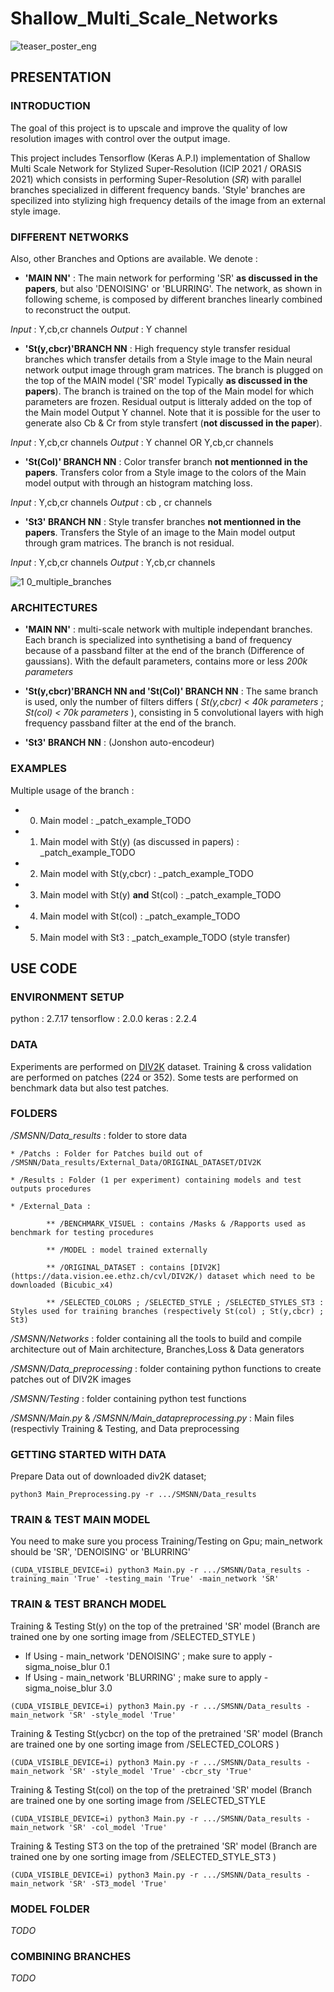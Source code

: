 
# Shallow_Multi_Scale_Networks
![teaser_poster_eng](https://user-images.githubusercontent.com/87061912/131678960-06801817-89f8-4dd1-8841-b534effb5ede.png)

## **PRESENTATION**

### **INTRODUCTION**

The goal of this project is to upscale and improve the quality of low resolution images with control over the output image.

This project includes Tensorflow (Keras A.P.I) implementation of Shallow Multi Scale Network for Stylized Super-Resolution (ICIP 2021 / ORASIS 2021) which consists in performing Super-Resolution (_SR_) with parallel branches specialized in different frequency bands. 'Style' branches are specilized into stylizing high frequency details of the image from an external style image.

### **DIFFERENT NETWORKS**
Also, other Branches and Options are available. We denote :
* **'MAIN NN'** : The main network for performing 'SR' **as discussed in the papers**, but also 'DENOISING' or 'BLURRING'. The network, as shown in following scheme, is composed by different branches linearly combined to reconstruct the output.
 
_Input_ : Y,cb,cr channels _Output_ : Y channel  

* **'St(y,cbcr)'BRANCH NN** : High frequency style transfer residual branches which transfer details from a Style image to the Main neural network output image through gram matrices. The branch is plugged on the top of the MAIN model ('SR' model Typically **as discussed in the papers**). The branch is trained on the top of the Main model for which parameters are frozen. Residual output is litteraly added on the top of the Main model Output Y channel. Note that it is possible for the user to generate also Cb & Cr from style transfert (**not discussed in the paper**).
 
_Input_ : Y,cb,cr channels   _Output_ : Y channel   OR  Y,cb,cr channels
 
* **'St(Col)' BRANCH NN** : Color transfer branch **not mentionned in the papers**. Transfers color from a Style image to the colors of the Main model output with through an histogram matching loss.

_Input_ : Y,cb,cr channels   _Output_ : cb , cr channels

* **'St3' BRANCH NN** : Style transfer branches **not mentionned in the papers**. Transfers the Style of an image to the Main model output through gram matrices. The branch is not residual.

_Input_ : Y,cb,cr channels   _Output_ :  Y,cb,cr channels

![1 0_multiple_branches](https://user-images.githubusercontent.com/87061912/131682395-2083a2a8-7f2f-4013-ae2b-ba05640d25bc.png)

### **ARCHITECTURES**

* **'MAIN NN'** : multi-scale network with multiple independant branches. Each branch is specialized into synthetising a band of frequency because of a passband filter at the end of the branch (Difference of gaussians). With the default parameters, contains more or less _200k parameters_

* **'St(y,cbcr)'BRANCH NN and 'St(Col)' BRANCH NN** : The same branch is used, only the number of filters differs ( _St(y,cbcr) < 40k parameters_ ; _St(col) < 70k parameters_ ), consisting in 5 convolutional layers with high frequency passband filter at the end of the branch.

* **'St3' BRANCH NN** : (Jonshon auto-encodeur)

### **EXAMPLES**

Multiple usage of the branch :

* 0. Main model : _patch_example_TODO

* 1. Main model with St(y) (as discussed in papers) : _patch_example_TODO

* 2. Main model with St(y,cbcr) : _patch_example_TODO

* 3. Main model with St(y) **and** St(col) : _patch_example_TODO

* 4. Main model with St(col) : _patch_example_TODO

* 5. Main model with St3 : _patch_example_TODO (style transfer)

## **USE CODE**

### **ENVIRONMENT SETUP**

python : 2.7.17
tensorflow : 2.0.0
keras : 2.2.4

### **DATA**

Experiments are performed on [DIV2K](https://data.vision.ee.ethz.ch/cvl/DIV2K/) dataset. Training & cross validation are performed on patches (224 or 352). Some tests are performed on benchmark data but also test patches.

### **FOLDERS**

_/SMSNN/Data_results_ : folder to store data 

	* /Patchs : Folder for Patches build out of /SMSNN/Data_results/External_Data/ORIGINAL_DATASET/DIV2K
        
	* /Results : Folder (1 per experiment) containing models and test outputs procedures
        
	* /External_Data :  
        
			** /BENCHMARK_VISUEL : contains /Masks & /Rapports used as benchmark for testing procedures
                        
			** /MODEL : model trained externally 
                        
			** /ORIGINAL_DATASET : contains [DIV2K](https://data.vision.ee.ethz.ch/cvl/DIV2K/) dataset which need to be downloaded (Bicubic_x4)
                        
			** /SELECTED_COLORS ; /SELECTED_STYLE ; /SELECTED_STYLES_ST3 : Styles used for training branches (respectively St(col) ; St(y,cbcr) ; St3)

_/SMSNN/Networks_ : folder containing all the tools to build and compile architecture out of Main architecture, Branches,Loss & Data generators

_/SMSNN/Data_preprocessing_ : folder containing python functions to create patches out of DIV2K images

_/SMSNN/Testing_ : folder containing python test functions

_/SMSNN/Main.py_ & _/SMSNN/Main_datapreprocessing.py_ : Main files (respectivly Training & Testing, and Data preprocessing


### **GETTING STARTED WITH DATA**

Prepare Data out of downloaded div2K dataset;

```console
python3 Main_Preprocessing.py -r .../SMSNN/Data_results
```

### **TRAIN & TEST MAIN MODEL**
You need to make sure you process Training/Testing on Gpu; main_network should be 'SR', 'DENOISING' or 'BLURRING'
```console
(CUDA_VISIBLE_DEVICE=i) python3 Main.py -r .../SMSNN/Data_results -training_main 'True' -testing_main 'True' -main_network 'SR' 
```

### **TRAIN & TEST BRANCH MODEL**

Training & Testing St(y) on the top of the pretrained 'SR' model (Branch are trained one by one sorting image from /SELECTED_STYLE )

* If Using - main_network 'DENOISING' ; make sure to apply -sigma_noise_blur 0.1
* If Using - main_network 'BLURRING' ; make sure to apply -sigma_noise_blur 3.0

```console
(CUDA_VISIBLE_DEVICE=i) python3 Main.py -r .../SMSNN/Data_results -main_network 'SR' -style_model 'True'
```

Training & Testing St(ycbcr) on the top of the pretrained 'SR' model (Branch are trained one by one sorting image from /SELECTED_COLORS ) 

```console
(CUDA_VISIBLE_DEVICE=i) python3 Main.py -r .../SMSNN/Data_results -main_network 'SR' -style_model 'True' -cbcr_sty 'True'
```

Training & Testing St(col) on the top of the pretrained 'SR' model (Branch are trained one by one sorting image from /SELECTED_STYLE 
```console
(CUDA_VISIBLE_DEVICE=i) python3 Main.py -r .../SMSNN/Data_results -main_network 'SR' -col_model 'True' 
```

Training & Testing ST3 on the top of the pretrained 'SR' model (Branch are trained one by one sorting image from /SELECTED_STYLE_ST3 )
```console
(CUDA_VISIBLE_DEVICE=i) python3 Main.py -r .../SMSNN/Data_results -main_network 'SR' -ST3_model 'True'
```

### **MODEL FOLDER**

_TODO_

### **COMBINING BRANCHES**

_TODO_
